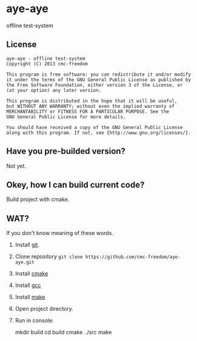 # aye-aye #

offline test-system

## License ##

    aye-aye - offline test-system
    Copyright (C) 2013 cmc-freedom

    This program is free software: you can redistribute it and/or modify
    it under the terms of the GNU General Public License as published by
    the Free Software Foundation, either version 3 of the License, or
    (at your option) any later version.

    This program is distributed in the hope that it will be useful,
    but WITHOUT ANY WARRANTY; without even the implied warranty of
    MERCHANTABILITY or FITNESS FOR A PARTICULAR PURPOSE. See the
    GNU General Public License for more details.

    You should have received a copy of the GNU General Public License
    along with this program. If not, see {http://www.gnu.org/licenses/}.

## Have you pre-builded version? ##

Not yet.

## Okey, how I can build current code? ##

Build project with cmake.

## WAT? ##

If you don't know meaning of these words.

1. Install [git](http://git-scm.com).
2. Clone repository `git clone https://github.com/cmc-freedom/aye-aye.git`
3. Install [cmake](http://www.cmake.org)
4. Install [gcc](http://gcc.gnu.org/)
5. Install [make](http://www.gnu.org/s/make)
6. Open project directory.
7. Run in console:

    mkdir build
    cd build
    cmake ../src
    make

